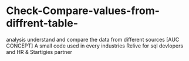 # Check-Compare-values-from-diffrent-table-
analysis understand and compare the data from different sources [AUC CONCEPT] A small code used in every industries  Relive  for sql devlopers and HR &amp; Startigies partner
